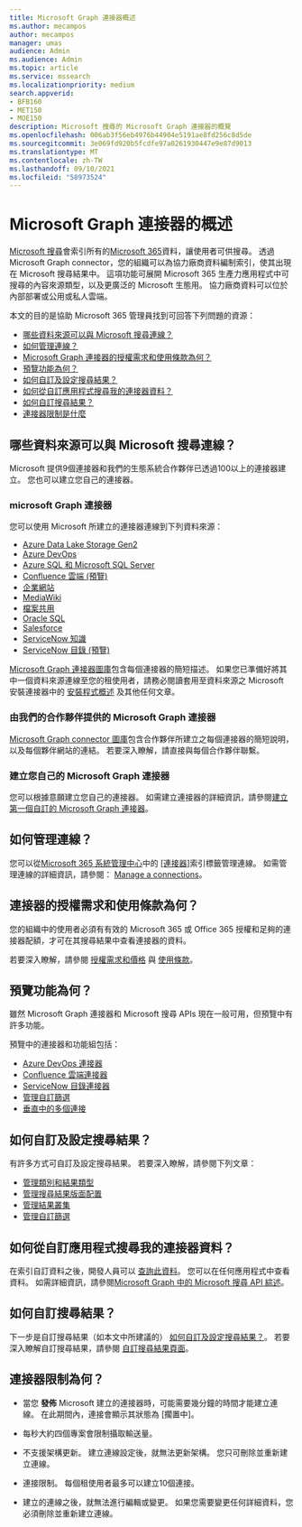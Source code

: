 ```yaml
---
title: Microsoft Graph 連接器概述
ms.author: mecampos
author: mecampos
manager: umas
audience: Admin
ms.audience: Admin
ms.topic: article
ms.service: mssearch
ms.localizationpriority: medium
search.appverid:
- BFB160
- MET150
- MOE150
description: Microsoft 搜尋的 Microsoft Graph 連接器的概覽
ms.openlocfilehash: 006ab3f56eb4976b44904e5191ae8fd256c8d5de
ms.sourcegitcommit: 3e069fd920b5fcdfe97a0261930447e9e87d9013
ms.translationtype: MT
ms.contentlocale: zh-TW
ms.lasthandoff: 09/10/2021
ms.locfileid: "58973524"
---
```

<!---Previous ms.author: monaray --->

# <a name="overview-of-microsoft-graph-connectors"></a>Microsoft Graph 連接器的概述

[Microsoft 搜尋](./overview-microsoft-search.md)會索引所有的[Microsoft 365](https://www.microsoft.com/microsoft-365)資料，讓使用者可供搜尋。 透過 Microsoft Graph connector，您的組織可以為協力廠商資料編制索引，使其出現在 Microsoft 搜尋結果中。 這項功能可展開 Microsoft 365 生產力應用程式中可搜尋的內容來源類型，以及更廣泛的 Microsoft 生態用。 協力廠商資料可以位於內部部署或公用或私人雲端。

<!---link Microsoft Graph reference in line 19 when we have access to relevant documentation--->

本文的目的是協助 Microsoft 365 管理員找到可回答下列問題的資源：

* [哪些資料來源可以與 Microsoft 搜尋連線？](#what-data-sources-can-be-connected-to-microsoft-search)
* [如何管理連線？](#how-do-i-manage-my-connections)
* [Microsoft Graph 連接器的授權需求和使用條款為何？](#what-are-the-license-requirements-and-terms-of-use-for-connectors)
* [預覽功能為何？](#what-are-the-preview-features)
* [如何自訂及設定搜尋結果？](#how-do-i-customize-and-configure-search-results)
* [如何從自訂應用程式搜尋我的連接器資料？](#how-do-i-search-my-connector-data-from-a-custom-application)
* [如何自訂搜尋結果？](#how-do-i-customize-search-results)
* [連接器限制是什麼](#what-are-the-connector-limitations)

<!---Add Value, scenario, example, and/or graphic in December updates--->
<!---Probably remove architecture section below
## Architecture

The following architectural diagram of the Microsoft Graph platform shows how Graph connector content flows through content indexing to user results in [Microsoft Search](./overview-microsoft-search.md) clients. The rest of this section explains each of the key building blocks in the diagram.

![Diagram: on-premises and cloud-based data is pulled by connectors and indexed by the Microsoft Search API, and then the Microsoft Search service delivers the results to users.](media/connectors-overview/highlevel-connectors.png)
Graph connectors can pull data from cloud-based (SaaS) data sources and on-premises data stores. The above diagram shows connections to only two data sources, but you can add connections to up ten sources per tenant.

The Microsoft Graph Connectors API instantiates one connection per data source. Then, the API indexes and stores the data. Established connections interact with Microsoft Search, so users can get search results.

You can use the Microsoft 365 [admin center](https://admin.microsoft.com) to setup and manage any of the Graph connectors by Microsoft. The admin center has a simple user interface that makes it easy to establish the connection to your data source, and monitor connection status and utilization.

***Edit paragraph below***
To create a **connection** to a data source, admins need authenticated access to the data and the entire content repository. The data is fed to the graph connector service for indexing.--->

## <a name="what-data-sources-can-be-connected-to-microsoft-search"></a>哪些資料來源可以與 Microsoft 搜尋連線？

Microsoft 提供9個連接器和我們的生態系統合作夥伴已透過100以上的連接器建立。 您也可以建立您自己的連接器。

### <a name="microsoft-graph-connectors-by-microsoft"></a>microsoft Graph 連接器

您可以使用 Microsoft 所建立的連接器連線到下列資料來源：

<!---Add links below when new docs are created--->
* [Azure Data Lake Storage Gen2](azure-data-lake-connector.md)
* [Azure DevOps](azure-devops-connector.md)
* [Azure SQL 和 Microsoft SQL Server](MSSQL-connector.md)
* [Confluence 雲端 (預覽) ](confluence-cloud-connector.md)
* [企業網站](enterprise-web-connector.md)
* [MediaWiki](mediawiki-connector.md)
* [檔案共用](fileshare-connector.md)
* [Oracle SQL](OracleSQL-connector.md)
* [Salesforce](salesforce-connector.md)
* [ServiceNow 知識](servicenow-knowledge-connector.md)
* [ServiceNow 目錄 (預覽) ](servicenow-catalog-connector.md)


[Microsoft Graph 連接器圖庫](https://www.microsoft.com/microsoft-search/connectors)包含每個連接器的簡短描述。 如果您已準備好將其中一個資料來源連線至您的租使用者，請務必閱讀套用至資料來源之 Microsoft 安裝連接器中的 [安裝程式概述](configure-connector.md) 及其他任何文章。

### <a name="microsoft-graph-connectors-by-our-partners"></a>由我們的合作夥伴提供的 Microsoft Graph 連接器

[Microsoft Graph connector 圖庫](https://www.microsoft.com/microsoft-search/connectors)包含合作夥伴所建立之每個連接器的簡短說明，以及每個夥伴網站的連結。 若要深入瞭解，請直接與每個合作夥伴聯繫。

### <a name="build-your-own-microsoft-graph-connector"></a>建立您自己的 Microsoft Graph 連接器

您可以根據意願建立您自己的連接器。 如需建立連接器的詳細資訊，請參閱[建立第一個自訂的 Microsoft Graph 連接器](/graph/connecting-external-content-build-quickstart)。

## <a name="how-do-i-manage-my-connections"></a>如何管理連線？

您可以從[Microsoft 365 系統管理中心](https://admin.microsoft.com/)中的 [[連接器]](https://admin.microsoft.com/Adminportal/Home#/MicrosoftSearch/Connectors)索引標籤管理連線。 如需管理連線的詳細資訊，請參閱： [Manage a connections](manage-connector.md)。

## <a name="what-are-the-license-requirements-and-terms-of-use-for-connectors"></a>連接器的授權需求和使用條款為何？

您的組織中的使用者必須有有效的 Microsoft 365 或 Office 365 授權和足夠的連接器配額，才可在其搜尋結果中查看連接器的資料。

若要深入瞭解，請參閱 [授權需求和價格](licensing.md) 與 [使用條款](terms-of-use.md)。

## <a name="what-are-the-preview-features"></a>預覽功能為何？

雖然 Microsoft Graph 連接器和 Microsoft 搜尋 APIs 現在一般可用，但預覽中有許多功能。

預覽中的連接器和功能組包括：

* [Azure DevOps 連接器](azure-devops-connector.md)
* [Confluence 雲端連接器](confluence-cloud-connector.md)
* [ServiceNow 目錄連接器](servicenow-catalog-connector.md)
* [管理自訂篩選](custom-filters.md)
* [垂直中的多個連接](customize-search-page.md#multiple-connections-in-a-vertical)

## <a name="how-do-i-customize-and-configure-search-results"></a>如何自訂及設定搜尋結果？

有許多方式可自訂及設定搜尋結果。 若要深入瞭解，請參閱下列文章：

* [管理類別和結果類型](customize-search-page.md)
* [管理搜尋結果版面配置](customize-results-layout.md)
* [管理結果叢集](result-cluster.md)
* [管理自訂篩選](custom-filters.md)

## <a name="how-do-i-search-my-connector-data-from-a-custom-application"></a>如何從自訂應用程式搜尋我的連接器資料？

在索引自訂資料之後，開發人員可以 [查詢此資料](/graph/search-concept-custom-types)。 您可以在任何應用程式中查看資料。 如需詳細資訊，請參閱[Microsoft Graph 中的 Microsoft 搜尋 API 綜述](/graph/search-concept-overview)。

## <a name="how-do-i-customize-search-results"></a>如何自訂搜尋結果？

下一步是自訂搜尋結果（如本文中所建議的） [如何自訂及設定搜尋結果？](#how-do-i-customize-and-configure-search-results)。 若要深入瞭解自訂搜尋結果，請參閱 [自訂搜尋結果頁面](customize-search-page.md)。

## <a name="what-are-the-connector-limitations"></a>連接器限制為何？

* 當您 **發佈** Microsoft 建立的連接器時，可能需要幾分鐘的時間才能建立連線。 在此期間內，連接會顯示其狀態為 [擱置中]。

* 每秒大約四個專案會限制攝取輸送量。

* 不支援架構更新。 建立連線設定後，就無法更新架構。 您只可刪除並重新建立連線。

* 連接限制。 每個租使用者最多可以建立10個連接。

* 建立的連線之後，就無法進行編輯或變更。 如果您需要變更任何詳細資料，您必須刪除並重新建立連線。
